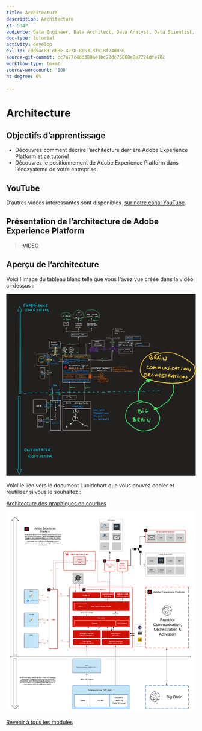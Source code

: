 ```yaml
---
title: Architecture
description: Architecture
kt: 5342
audience: Data Engineer, Data Architect, Data Analyst, Data Scientist, Orchestration Engineer, BI Expert, Marketer
doc-type: tutorial
activity: develop
exl-id: cdd9ac83-db8e-4278-8853-3f918f24d0b6
source-git-commit: cc7a77c4dd380ae1bc23dc75608e8e2224dfe78c
workflow-type: tm+mt
source-wordcount: '108'
ht-degree: 6%

---
```


# Architecture

## Objectifs d’apprentissage

- Découvrez comment décrire l’architecture derrière Adobe Experience Platform et ce tutoriel
- Découvrez le positionnement de Adobe Experience Platform dans l’écosystème de votre entreprise.

## YouTube

D’autres vidéos intéressantes sont disponibles. [sur notre canal YouTube](https://www.youtube.com/channel/UCUKG2dkZ9pYuZUPebQ21jUw).

## Présentation de l’architecture de Adobe Experience Platform

>[!VIDEO](https://video.tv.adobe.com/v/35266?quality=12&learn=on)

## Aperçu de l’architecture

Voici l&#39;image du tableau blanc telle que vous l&#39;avez vue créée dans la vidéo ci-dessus :

![Luma Retail](./assets/images/whiteboard.jpg)

Voici le lien vers le document Lucidchart que vous pouvez copier et réutiliser si vous le souhaitez :

[Architecture des graphiques en courbes](https://lucid.app/documents/view/69c2a0e4-9135-47d7-ae86-7f88cec9bc34)

![Luma Retail](./assets/images/architecture.png)

[Revenir à tous les modules](./overview.md)
